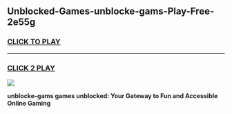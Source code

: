 
## Unblocked-Games-unblocke-gams-Play-Free-2e55g
<h3>
<a href="https://premium76.site?title=unblocke-gams&ref=20A">CLICK TO PLAY</a></h3>
<hr>

<h3>
<a href="https://premium76.site?title=unblocke-gams&ref=20A">CLICK 2 PLAY</a>
  
</h3>

<a href="https://premium76.site?title=unblocke-gams&ref=20A"><img src="https://clearcache.store/games.png"></a>


**unblocke-gams games unblocked: Your Gateway to Fun and Accessible Online Gaming**
